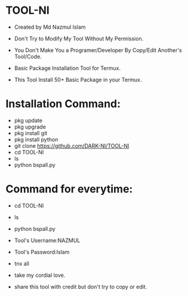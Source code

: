 # TOOL-NI
* Created by Md Nazmul Islam
* Don't Try to Modify My Tool Without My Permission.
* You Don't Make You a Programer/Developer By Copy/Edit Another's Tool/Code.


* Basic Package Installation Tool for Termux.
* This Tool Install 50+ Basic Package in your Termux.

# Installation Command:
* pkg update
* pkg upgrade
* pkg install git
* pkg install python
* git clone https://github.com/DARK-NI/TOOL-NI
* cd TOOL-NI
* ls
* python bspall.py

# Command for everytime:
* cd TOOL-NI
* ls
* python bspall.py

* Tool's Username:NAZMUL
* Tool's Password:Islam


* tnx all
* take my cordial love.
* share this tool with credit but don't try to copy or edit.
